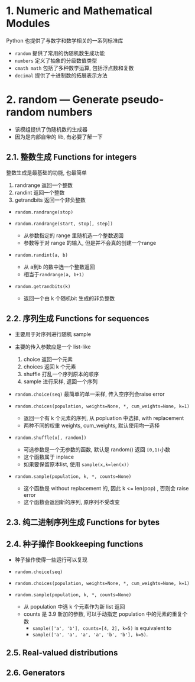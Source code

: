 # 1. Numeric and Mathematical Modules

Python 也提供了与数字和数学相关的一系列标准库  

* `random` 提供了常用的伪随机数生成功能
* `numbers` 定义了抽象的分级数值类型
* `cmath math` 包括了多种数学运算, 包括浮点数和复数
* `decimal` 提供了十进制数的拓展表示方法


# 2. random — Generate pseudo-random numbers

* 该模组提供了伪随机数的生成器  
* 因为是内部自带的 lib, 有必要了解一下

## 2.1. 整数生成 Functions for integers

整数生成是最基础的功能, 也最简单  
1. randrange   返回一个整数
2. randint     返回一个整数
3. getrandbits 返回一个非负整数

*  `random.randrange(stop)`
*  `random.randrange(start, stop[, step])`
   * 从参数指定的 range 里随机选一个整数返回
   * 参数等于对 range 的输入, 但是并不会真的创建一个range  

*  `random.randint(a, b)`
   * 从 a到b 的数中选一个整数返回
   * 相当于`randrange(a, b+1)`  

*  `random.getrandbits(k)`
   *  返回一个由 k 个随机bit 生成的非负整数

## 2.2. 序列生成 Functions for sequences

* 主要用于对序列进行随机 sample
* 主要的传入参数应是一个 list-like
   1. choice  返回一个元素
   2. choices 返回 k 个元素
   3. shuffle 打乱一个序列原本的顺序
   4. sample  进行采样, 返回一个序列

* `random.choice(seq)` 最简单的单一采样, 传入空序列会raise error
* `random.choices(population, weights=None, *, cum_weights=None, k=1)`
  * 返回一个有 k 个元素的序列, 从 popluation 中选择, with replacement
  * 两种不同的权重 weights, cum_weights, 默认使用均一选择

* `random.shuffle(x[, random])`
  * 可选参数是一个无参数的函数, 默认是 random() 返回 `[0,1)`小数
  * 这个函数属于 inplace
  * 如果要保留原本list, 使用 `sample(x,k=len(x))`

* `random.sample(population, k, *, counts=None)`
  * 这个函数是 without replacement 的, 因此 k <= len(pop) , 否则会 raise error
  * 这个函数会返回新的序列, 原序列不受改变



## 2.3. 纯二进制序列生成 Functions for bytes

## 2.4. 种子操作 Bookkeeping functions

* 种子操作使得一些运行可以复现
* `random.choice(seq)`
* `random.choices(population, weights=None, *, cum_weights=None, k=1)`


* `random.sample(population, k, *, counts=None)`
  * 从 population 中选 k 个元素作为新 list 返回
  * counts 是 3.9 新加的参数, 可以手动指定 population 中的元素的重复个数
    * `sample(['a', 'b'], counts=[4, 2], k=5)` is equivalent to 
    * `sample(['a', 'a', 'a', 'a', 'b', 'b'], k=5)`.

## 2.5. Real-valued distributions


## 2.6. Generators